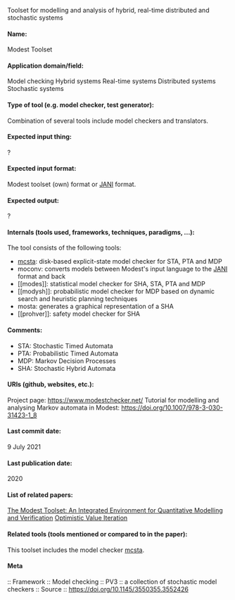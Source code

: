 Toolset for modelling and analysis of hybrid, real-time distributed and stochastic systems

#### Name:
Modest Toolset

#### Application domain/field:
Model checking
Hybrid systems
Real-time systems
Distributed systems
Stochastic systems

#### Type of tool (e.g. model checker, test generator):
Combination of several tools include model checkers and translators.

#### Expected input thing:
?

#### Expected input format:
Modest toolset (own) format or [JANI](../../Formats/JANI.md) format.

#### Expected output:
?

#### Internals (tools used, frameworks, techniques, paradigms, ...):
The tool consists of the following tools:
- [mcsta](../Checkers/mcsta.md): disk-based explicit-state model checker for STA, PTA and MDP
- moconv: converts models between Modest's input language to the [JANI](../../Formats/JANI.md) format and back
- [[modes]]: statistical model checker for SHA, STA, PTA and MDP
- [[modysh]]: probabilistic model checker for MDP based on dynamic search and heuristic planning techniques
- mosta: generates a graphical representation of a SHA
- [[prohver]]: safety model checker for SHA

#### Comments:
- STA: Stochastic Timed Automata
- PTA: Probabilistic Timed Automata
- MDP: Markov Decision Processes
- SHA: Stochastic Hybrid Automata

#### URIs (github, websites, etc.):
Project page: https://www.modestchecker.net/
Tutorial for modelling and analysing Markov automata in Modest: https://doi.org/10.1007/978-3-030-31423-1_8

#### Last commit date:
9 July 2021

#### Last publication date:
2020

#### List of related papers:
[The Modest Toolset: An Integrated Environment for Quantitative Modelling and Verification](https://doi.org/10.1007/978-3-642-54862-8_51)
[Optimistic Value Iteration](https://doi.org/10.1007/978-3-030-53291-8_26)

#### Related tools (tools mentioned or compared to in the paper):
This toolset includes the model checker [mcsta](../Checkers/mcsta.md).

#### Meta
:: Framework
:: Model checking
:: PV3 :: a collection of stochastic model checkers
:: Source :: https://doi.org/10.1145/3550355.3552426
